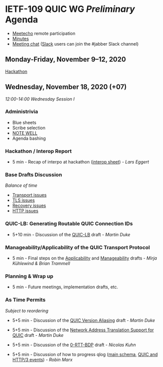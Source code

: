 # IETF-109 QUIC WG *Preliminary* Agenda

* [Meetecho](https://meetings.conf.meetecho.com/ietf109/?group=quic) remote participation
* [Minutes](https://codimd.ietf.org/notes-ietf-109-quic)
* [Meeting chat](xmpp:quic@jabber.ietf.org?join) ([Slack](https://quicdev.slack.com/) users can join the #jabber Slack channel)

## Monday-Friday, November 9–12, 2020

[Hackathon](https://trac.ietf.org/trac/ietf/meeting/wiki/109hackathon)


## Wednesday, November 18, 2020 (+07)


*12:00-14:00	Wednesday Session I*


### Administrivia

* Blue sheets
* Scribe selection
* [NOTE WELL](https://www.ietf.org/about/note-well.html)
* Agenda bashing


### Hackathon / Interop Report

* 5 min - Recap of interpo at hackathon ([interop sheet](https://docs.google.com/spreadsheets/d/1D0tW89vOoaScs3IY9RGC0UesWGAwE6xyLk0l4JtvTVg/edit#gid=1991873121)) - *Lars Eggert*


### Base Drafts Discussion

*Balance of time*

* [Transport issues](https://github.com/quicwg/base-drafts/issues?utf8=✓&q=is%3Aissue%20is%3Aopen%20label%3A-transport%20label%3Adesign)
* [TLS issues](https://github.com/quicwg/base-drafts/issues?utf8=✓&q=is%3Aissue%20is%3Aopen%20label%3A-tls%20label%3Adesign)
* [Recovery issues](https://github.com/quicwg/base-drafts/issues?utf8=✓&q=is%3Aissue%20is%3Aopen%20label%3A-recovery%20label%3Adesign)
* [HTTP issues](https://github.com/quicwg/base-drafts/issues?utf8=✓&q=is%3Aissue+is%3Aopen+label%3A-http+label%3Adesign+)


### QUIC-LB: Generating Routable QUIC Connection IDs

* 5+10 min - Discussion of the [QUIC-LB](https://tools.ietf.org/html/draft-ietf-quic-load-balancers) draft - *Martin Duke*

### Manageability/Applicability of the QUIC Transport Protocol

* 5 min - Final steps on the [Applicability](https://tools.ietf.org/html/draft-ietf-quic-applicability) and [Manageability](https://tools.ietf.org/html/draft-ietf-quic-manageability) drafts - *Mirja Kühlewind & Brian Trammell*

### Planning & Wrap up

* 5 min - Future meetings, implementation drafts, etc.


### As Time Permits

*Subject to reordering*

* 5+5 min - Discussion of the [QUIC Version Aliasing](https://tools.ietf.org/html/draft-duke-quic-version-aliasing) draft - *Martin Duke*

* 5+5 min - Discussion of the [Network Address Translation Support for QUIC](https://tools.ietf.org/html/draft-duke-quic-natsupp) draft - *Martin Duke* 

* 5+5 min - Discussion of the [0-RTT-BDP](https://tools.ietf.org/html/draft-kuhn-quic-0rtt-bdp) draft - *Nicolas Kuhn*

* 5+5 min - Discussion of how to progress qlog ([main schema](https://tools.ietf.org/html/draft-marx-qlog-main-schema), [QUIC and HTTP/3 events](https://tools.ietf.org/html/draft-marx-qlog-event-definitions-quic-h3)) - *Robin Marx*
